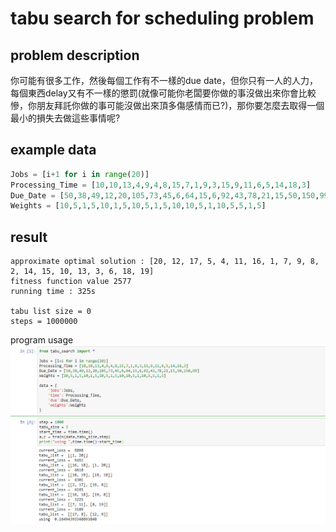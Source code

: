 # tabu search for scheduling problem<br>
## problem description
你可能有很多工作，然後每個工作有不一樣的due date，但你只有一人的人力，每個東西delay又有不一樣的懲罰(就像可能你老闆要你做的事沒做出來你會比較慘，你朋友拜託你做的事可能沒做出來頂多傷感情而已?)，那你要怎麼去取得一個最小的損失去做這些事情呢?
## example data
```python
Jobs = [i+1 for i in range(20)]
Processing_Time = [10,10,13,4,9,4,8,15,7,1,9,3,15,9,11,6,5,14,18,3]
Due_Date = [50,38,49,12,20,105,73,45,6,64,15,6,92,43,78,21,15,50,150,99]
Weights = [10,5,1,5,10,1,5,10,5,1,5,10,10,5,1,10,5,5,1,5]
```
## result
```
approximate optimal solution : [20, 12, 17, 5, 4, 11, 16, 1, 7, 9, 8, 2, 14, 15, 10, 13, 3, 6, 18, 19]
fitness function value 2577
running time : 325s

tabu list size = 0
steps = 1000000
```
program usage<br>
<img src="usage.png">

